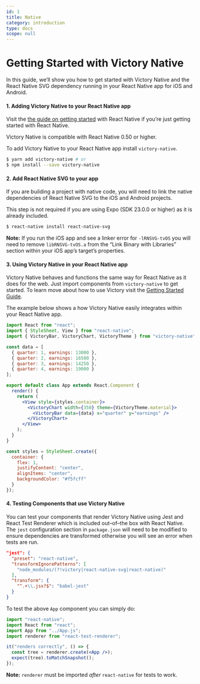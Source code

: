 ```yaml
---
id: 1
title: Native
category: introduction
type: docs
scope: null
---
```


# Getting Started with Victory Native

In this guide, we’ll show you how to get started with Victory Native and the React Native SVG dependency running in your React Native app for iOS and Android.

#### 1. Adding Victory Native to your React Native app

Visit the [the guide on getting started](https://facebook.github.io/react-native/docs/getting-started.html) with React Native if you’re just getting started with React Native.

Victory Native is compatible with React Native 0.50 or higher.

To add Victory Native to your React Native app install `victory-native`.

```bash
$ yarn add victory-native # or
$ npm install --save victory-native
```

#### 2. Add React Native SVG to your app

If you are building a project with native code, you will need to link the native dependencies of React Native SVG to the iOS and Android projects.

This step is not required if you are using Expo (SDK 23.0.0 or higher) as it is already included.

```bash
$ react-native install react-native-svg
```

**Note:** If you run the iOS app and see a linker error for `-lRNSVG-tvOS` you will need to remove `libRNSVG-tvOS.a` from the “Link Binary with Libraries” section within your iOS app’s target’s properties.

#### 3. Using Victory Native in your React Native app

Victory Native behaves and functions the same way for React Native as it does for the web. Just import components from `victory-native` to get started. To learn move about how to use Victory visit the [Getting Started Guide][].

The example below shows a how Victory Native easily integrates within your React Native app.

```jsx
import React from "react";
import { StyleSheet, View } from "react-native";
import { VictoryBar, VictoryChart, VictoryTheme } from "victory-native";

const data = [
  { quarter: 1, earnings: 13000 },
  { quarter: 2, earnings: 16500 },
  { quarter: 3, earnings: 14250 },
  { quarter: 4, earnings: 19000 }
];

export default class App extends React.Component {
  render() {
    return (
      <View style={styles.container}>
        <VictoryChart width={350} theme={VictoryTheme.material}>
          <VictoryBar data={data} x="quarter" y="earnings" />
        </VictoryChart>
      </View>
    );
  }
}

const styles = StyleSheet.create({
  container: {
    flex: 1,
    justifyContent: "center",
    alignItems: "center",
    backgroundColor: "#f5fcff"
  }
});
```

#### 4. Testing Components that use Victory Native

You can test your components that render Victory Native using Jest and React Test Renderer which is included out–of–the box with React Native. The `jest` configuration section in `package.json` will need to be modified to ensure dependencies are transformed otherwise you will see an error when tests are run.

```json
"jest": {
  "preset": "react-native",
  "transformIgnorePatterns": [
    "node_modules/(?!victory|react-native-svg|react-native)"
  ],
  "transform": {
    "^.+\\.jsx?$": "babel-jest"
  }
}
```

To test the above `App` component you can simply do:

```jsx
import "react-native";
import React from "react";
import App from "../App.js";
import renderer from "react-test-renderer";

it("renders correctly", () => {
  const tree = renderer.create(<App />);
  expect(tree).toMatchSnapshot();
});
```

**Note:** `renderer` must be imported _after_ `react-native` for tests to work.

[getting started guide]: https://formidable.com/open-source/victory/docs/

